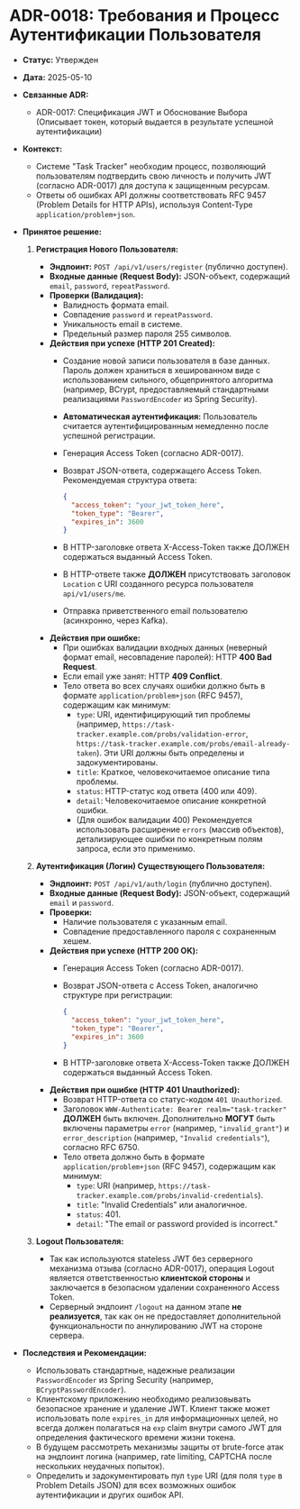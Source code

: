 # ADR-0018: Требования и Процесс Аутентификации Пользователя

*   **Статус:** Утвержден
*   **Дата:** 2025-05-10
*   **Связанные ADR:**
    *   ADR-0017: Спецификация JWT и Обоснование Выбора (Описывает токен, который выдается в результате успешной аутентификации)
*   **Контекст:**
    *   Системе "Task Tracker" необходим процесс, позволяющий пользователям подтвердить свою личность и получить JWT 
    (согласно ADR-0017) для доступа к защищенным ресурсам.
    *   Ответы об ошибках API должны соответствовать RFC 9457 (Problem Details for HTTP APIs), используя Content-Type
    `application/problem+json`.

*   **Принятое решение:**

    1.  **Регистрация Нового Пользователя:**
        *   **Эндпоинт:** `POST /api/v1/users/register` (публично доступен).
        *   **Входные данные (Request Body):** JSON-объект, содержащий `email`, `password`, `repeatPassword`.
        *   **Проверки (Валидация):**
            *   Валидность формата email.
            *   Совпадение `password` и `repeatPassword`.
            *   Уникальность email в системе.
            *   Предельный размер пароля 255 символов.
        *   **Действия при успехе (HTTP 201 Created):**
            *   Создание новой записи пользователя в базе данных. Пароль должен храниться в хешированном виде с 
            использованием сильного, общепринятого алгоритма (например, BCrypt, предоставляемый стандартными
            реализациями `PasswordEncoder` из Spring Security).
            *   **Автоматическая аутентификация:** Пользователь считается аутентифицированным немедленно после 
            успешной регистрации.
            *   Генерация Access Token (согласно ADR-0017).
            *   Возврат JSON-ответа, содержащего Access Token. Рекомендуемая структура ответа:
            
                ```json
                {
                  "access_token": "your_jwt_token_here",
                  "token_type": "Bearer",
                  "expires_in": 3600
                }
                ```
                
			*   В HTTP-заголовке ответа X-Access-Token также ДОЛЖЕН содержаться выданный Access Token.
            *   В HTTP-ответе также **ДОЛЖЕН** присутствовать заголовок `Location` с URI созданного ресурса пользователя
            `api/v1/users/me`.
            *   Отправка приветственного email пользователю (асинхронно, через Kafka).
        *   **Действия при ошибке:**
            *   При ошибках валидации входных данных (неверный формат email, несовпадение паролей): 
            HTTP **400 Bad Request**.
            *   Если email уже занят: HTTP **409 Conflict**.
            *   Тело ответа во всех случаях ошибки должно быть в формате `application/problem+json` (RFC 9457),
            содержащим как минимум:
                *   `type`: URI, идентифицирующий тип проблемы (например, 
                `https://task-tracker.example.com/probs/validation-error`,
                `https://task-tracker.example.com/probs/email-already-taken`).
                Эти URI должны быть определены и задокументированы.
                *   `title`: Краткое, человекочитаемое описание типа проблемы.
                *   `status`: HTTP-статус код ответа (400 или 409).
                *   `detail`: Человекочитаемое описание конкретной ошибки.
                *   (Для ошибок валидации 400) Рекомендуется использовать расширение `errors` 
                (массив объектов), детализирующее ошибки по конкретным полям запроса, если это применимо.

    2.  **Аутентификация (Логин) Существующего Пользователя:**
        *   **Эндпоинт:** `POST /api/v1/auth/login` (публично доступен).
        *   **Входные данные (Request Body):** JSON-объект, содержащий `email` и `password`.
        *   **Проверки:**
            *   Наличие пользователя с указанным email.
            *   Совпадение предоставленного пароля с сохраненным хешем.
        *   **Действия при успехе (HTTP 200 OK):**
            *   Генерация Access Token (согласно ADR-0017).
            *   Возврат JSON-ответа с Access Token, аналогично структуре при регистрации:
            
                ```json
                {
                  "access_token": "your_jwt_token_here",
                  "token_type": "Bearer",
                  "expires_in": 3600
                }
                ```
                
			*   В HTTP-заголовке ответа X-Access-Token также ДОЛЖЕН содержаться выданный Access Token.
        *   **Действия при ошибке (HTTP 401 Unauthorized):**
            *   Возврат HTTP-ответа со статус-кодом `401 Unauthorized`.
            *   Заголовок `WWW-Authenticate: Bearer realm="task-tracker"` **ДОЛЖЕН** быть включен. 
            Дополнительно **МОГУТ** быть включены параметры `error` (например, `"invalid_grant"`) и `error_description`
            (например, `"Invalid credentials"`), согласно RFC 6750.
            *   Тело ответа должно быть в формате `application/problem+json` (RFC 9457), содержащим как минимум:
                *   `type`: URI (например, `https://task-tracker.example.com/probs/invalid-credentials`).
                *   `title`: "Invalid Credentials" или аналогичное.
                *   `status`: 401.
                *   `detail`: "The email or password provided is incorrect."

    3.  **Logout Пользователя:**
        *   Так как используются stateless JWT без серверного механизма отзыва (согласно ADR-0017), операция Logout
        является ответственностью **клиентской стороны** и заключается в безопасном удалении сохраненного Access Token.
        *   Серверный эндпоинт `/logout` на данном этапе **не реализуется**, так как он не предоставляет дополнительной 
        функциональности по аннулированию JWT на стороне сервера.

*   **Последствия и Рекомендации:**
    *   Использовать стандартные, надежные реализации `PasswordEncoder` из Spring Security (например, `BCryptPasswordEncoder`).
    *   Клиентскому приложению необходимо реализовывать безопасное хранение и удаление JWT. Клиент также может 
    использовать поле `expires_in` для информационных целей, но всегда должен полагаться на `exp` claim внутри самого
    JWT для определения фактического времени жизни токена.
    *   В будущем рассмотреть механизмы защиты от brute-force атак на эндпоинт логина (например, rate limiting, CAPTCHA
    после нескольких неудачных попыток).
    *   Определить и задокументировать пул `type` URI (для поля `type` в Problem Details JSON) для всех возможных ошибок
    аутентификации и других ошибок API.
